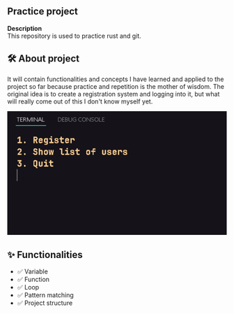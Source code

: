 ## Practice project

**Description**  
This repository is used to practice rust and git.

## 🛠️ About project
It will contain functionalities and concepts I have learned and applied to the project so far
because practice and repetition is the mother of wisdom.
The original idea is to create a registration system and logging into it, 
but what will really come out of this I don't know myself yet.

![Demo](https://github.com/JustMipe/Practice/blob/main/assets/0123.gif)


## ✨ Functionalities 
- ✅ Variable
- ✅ Function
- ✅ Loop
- ✅ Pattern matching
- ✅ Project structure
